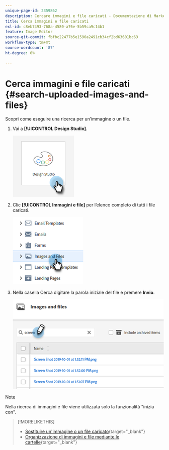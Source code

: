 ```yaml
---
unique-page-id: 2359862
description: Cercare immagini e file caricati - Documentazione di Marketo - Documentazione del prodotto
title: Cerca immagini e file caricati
exl-id: c8eb7493-768a-4580-a76e-5b59ca9c14b1
feature: Image Editor
source-git-commit: fbfbc22477b5e1596a2491cb34cf2bd63601bc63
workflow-type: tm+mt
source-wordcount: '87'
ht-degree: 0%

---
```


# Cerca immagini e file caricati {#search-uploaded-images-and-files}

Scopri come eseguire una ricerca per un’immagine o un file.

1. Vai a **[!UICONTROL Design Studio]**.

   ![](assets/search-uploaded-images-and-files-1.png)

1. Clic **[!UICONTROL Immagini e file]** per l’elenco completo di tutti i file caricati.

   ![](assets/search-uploaded-images-and-files-2.png)

1. Nella casella Cerca digitare la parola iniziale del file e premere **Invio**.

   ![](assets/search-uploaded-images-and-files-3.png)

>[!NOTE]
>
>Nella ricerca di immagini e file viene utilizzata solo la funzionalità &quot;inizia con&quot;.

>[!MORELIKETHIS]
>
>* [Sostituire un&#39;immagine o un file caricato](/help/marketo/product-docs/demand-generation/images-and-files/replace-an-uploaded-image-or-file.md){target="_blank"}
>* [Organizzazione di immagini e file mediante le cartelle](/help/marketo/product-docs/demand-generation/images-and-files/organize-your-images-and-files-using-folders.md){target="_blank"}
